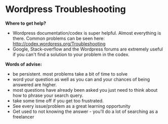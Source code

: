 # Wordpress Troubleshooting

**Where to get help?**

- Wordpress documentation/codex is super helpful. Almost everything is there. Common problems can be seen here: http://codex.wordpress.org/Troubleshooting
- Google, Stack-overflow and the Wordpress forums are extremely useful if you can't find a solution to your problem in the codex.

**Words of advise:**

* be persistent. most problems take a bit of time to solve
* word your question as well as you can and your chances of being answered are higher.
* most questions have already been asked you just need to think about how to phrase your search query.
* take some time off if you get too frustrated.
* See every issue/problem as a great learning opportunity
* Get used to not knowing the answer - you'll do a lot of searching as a freelancer